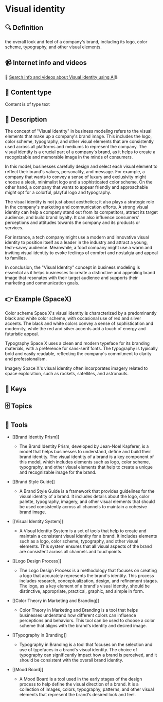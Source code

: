 
# Visual identity


## 🔍 Definition
the overall look and feel of a company's brand, including its logo, color scheme, typography, and other visual elements.


## 📹 Internet info and videos
🤖 [Search info and videos about Visual identity using AI](https://www.perplexity.ai/search?q=videos+about+Visual+identity:+the+overall+look+and+feel+of+a+company's+brand,+including+its+logo,+color+scheme,+typography,+and+other+visual+elements.
)&

## 📰 Content type 
Content is of type text

## 📖 Description
The concept of "Visual Identity" in business modeling refers to the visual elements that make up a company's brand image. This includes the logo, color scheme, typography, and other visual elements that are consistently used across all platforms and mediums to represent the company. The visual identity is a crucial part of a company's brand, as it helps to create a recognizable and memorable image in the minds of consumers.

In this model, businesses carefully design and select each visual element to reflect their brand's values, personality, and message. For example, a company that wants to convey a sense of luxury and exclusivity might choose a sleek, minimalist logo and a sophisticated color scheme. On the other hand, a company that wants to appear friendly and approachable might opt for a colorful, playful logo and typography.

The visual identity is not just about aesthetics; it also plays a strategic role in the company's marketing and communication efforts. A strong visual identity can help a company stand out from its competitors, attract its target audience, and build brand loyalty. It can also influence consumers' perceptions and attitudes towards the company and its products or services.

For instance, a tech company might use a modern and innovative visual identity to position itself as a leader in the industry and attract a young, tech-savvy audience. Meanwhile, a food company might use a warm and inviting visual identity to evoke feelings of comfort and nostalgia and appeal to families.

In conclusion, the "Visual Identity" concept in business modeling is essential as it helps businesses to create a distinctive and appealing brand image that resonates with their target audience and supports their marketing and communication goals.

## 👉 Example (SpaceX)

Color scheme
Space X's visual identity is characterized by a predominantly black and white color scheme, with occasional use of red and silver accents. The black and white colors convey a sense of sophistication and modernity, while the red and silver accents add a touch of energy and futuristic appeal.

Typography
Space X uses a clean and modern typeface for its branding materials, with a preference for sans-serif fonts. The typography is typically bold and easily readable, reflecting the company's commitment to clarity and professionalism.

Imagery
Space X's visual identity often incorporates imagery related to space exploration, such as rockets, satellites, and astronauts.

## 🔑 Keys



## 🗄️ Topics


## 🧰 Tools
- [[Brand Identity Prism]]
  - The Brand Identity Prism, developed by Jean-Noel Kapferer, is a model that helps businesses to understand, define and build their brand identity. The visual identity of a brand is a key component of this model, which includes elements such as logo, color scheme, typography, and other visual elements that help to create a unique and recognizable image for the brand.

- [[Brand Style Guide]]
  - A Brand Style Guide is a framework that provides guidelines for the visual identity of a brand. It includes details about the logo, color palette, typography, imagery, and other visual elements that should be used consistently across all channels to maintain a cohesive brand image.

- [[Visual Identity System]]
  - A Visual Identity System is a set of tools that help to create and maintain a consistent visual identity for a brand. It includes elements such as a logo, color scheme, typography, and other visual elements. This system ensures that all visual aspects of the brand are consistent across all channels and touchpoints.

- [[Logo Design Process]]
  - The Logo Design Process is a methodology that focuses on creating a logo that accurately represents the brand's identity. This process includes research, conceptualization, design, and refinement stages. The logo, as a key element of a brand's visual identity, should be distinctive, appropriate, practical, graphic, and simple in form.

- [[Color Theory in Marketing and Branding]]
  - Color Theory in Marketing and Branding is a tool that helps businesses understand how different colors can influence perceptions and behaviors. This tool can be used to choose a color scheme that aligns with the brand's identity and desired image.

- [[Typography in Branding]]
  - Typography in Branding is a tool that focuses on the selection and use of typefaces in a brand's visual identity. The choice of typography can significantly impact how a brand is perceived, and it should be consistent with the overall brand identity.

- [[Mood Board]]
  - A Mood Board is a tool used in the early stages of the design process to help define the visual direction of a brand. It is a collection of images, colors, typography, patterns, and other visual elements that represent the brand's desired look and feel.
